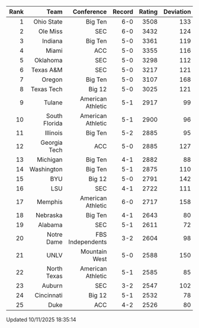 | Rank  | Team                 | Conference           | Record   | Rating | Deviation |
| ---:  | ---:                 | ---:                 | ---:     | ---:   | ---:      |
| 1     | Ohio State           | Big Ten              | 6-0      | 3508   | 133       |
| 2     | Ole Miss             | SEC                  | 6-0      | 3432   | 124       |
| 3     | Indiana              | Big Ten              | 5-0      | 3361   | 119       |
| 4     | Miami                | ACC                  | 5-0      | 3355   | 116       |
| 5     | Oklahoma             | SEC                  | 5-0      | 3298   | 112       |
| 6     | Texas A&M            | SEC                  | 5-0      | 3217   | 121       |
| 7     | Oregon               | Big Ten              | 5-0      | 3107   | 168       |
| 8     | Texas Tech           | Big 12               | 5-0      | 3025   | 121       |
| 9     | Tulane               | American Athletic    | 5-1      | 2917   | 99        |
| 10    | South Florida        | American Athletic    | 5-1      | 2900   | 96        |
| 11    | Illinois             | Big Ten              | 5-2      | 2885   | 95        |
| 12    | Georgia Tech         | ACC                  | 5-0      | 2885   | 127       |
| 13    | Michigan             | Big Ten              | 4-1      | 2882   | 88        |
| 14    | Washington           | Big Ten              | 5-1      | 2875   | 110       |
| 15    | BYU                  | Big 12               | 5-0      | 2791   | 142       |
| 16    | LSU                  | SEC                  | 4-1      | 2722   | 111       |
| 17    | Memphis              | American Athletic    | 6-0      | 2717   | 158       |
| 18    | Nebraska             | Big Ten              | 4-1      | 2643   | 80        |
| 19    | Alabama              | SEC                  | 5-1      | 2611   | 72        |
| 20    | Notre Dame           | FBS Independents     | 3-2      | 2604   | 98        |
| 21    | UNLV                 | Mountain West        | 5-0      | 2588   | 150       |
| 22    | North Texas          | American Athletic    | 5-1      | 2585   | 85        |
| 23    | Auburn               | SEC                  | 3-2      | 2547   | 102       |
| 24    | Cincinnati           | Big 12               | 5-1      | 2532   | 78        |
| 25    | Duke                 | ACC                  | 4-2      | 2526   | 80        |

Updated 10/11/2025 18:35:14
